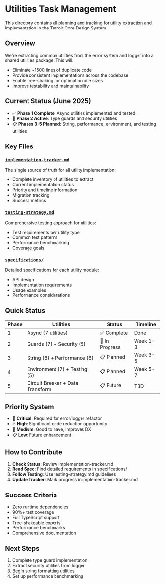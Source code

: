 # Utilities Task Management

This directory contains all planning and tracking for utility extraction and implementation in the Terroir Core Design System.

## Overview

We're extracting common utilities from the error system and logger into a shared utilities package. This will:
- Eliminate ~1500 lines of duplicate code
- Provide consistent implementations across the codebase
- Enable tree-shaking for optimal bundle sizes
- Improve testability and maintainability

## Current Status (June 2025)

- ✅ **Phase 1 Complete**: Async utilities implemented and tested
- 🚧 **Phase 2 Active**: Type guards and security utilities
- 📋 **Phases 3-5 Planned**: String, performance, environment, and testing utilities

## Key Files

### [`implementation-tracker.md`](./implementation-tracker.md)
The single source of truth for all utility implementation:
- Complete inventory of utilities to extract
- Current implementation status
- Priority and timeline information
- Migration tracking
- Success metrics

### [`testing-strategy.md`](./testing-strategy.md)
Comprehensive testing approach for utilities:
- Test requirements per utility type
- Common test patterns
- Performance benchmarking
- Coverage goals

### [`specifications/`](./specifications/)
Detailed specifications for each utility module:
- API design
- Implementation requirements
- Usage examples
- Performance considerations

## Quick Status

| Phase | Utilities | Status | Timeline |
|-------|-----------|--------|----------|
| 1 | Async (7 utilities) | ✅ Complete | Done |
| 2 | Guards (7) + Security (5) | 🚧 In Progress | Week 1-3 |
| 3 | String (8) + Performance (6) | 📋 Planned | Week 3-5 |
| 4 | Environment (7) + Testing (5) | 📋 Planned | Week 5-7 |
| 5 | Circuit Breaker + Data Transform | 📋 Future | TBD |

## Priority System

- 🔴 **Critical**: Required for error/logger refactor
- 🔥 **High**: Significant code reduction opportunity
- 🎯 **Medium**: Good to have, improves DX
- 📋 **Low**: Future enhancement

## How to Contribute

1. **Check Status**: Review implementation-tracker.md
2. **Read Spec**: Find detailed requirements in specifications/
3. **Follow Testing**: Use testing-strategy.md guidelines
4. **Update Tracker**: Mark progress in implementation-tracker.md

## Success Criteria

- Zero runtime dependencies
- 90%+ test coverage
- Full TypeScript support
- Tree-shakeable exports
- Performance benchmarks
- Comprehensive documentation

## Next Steps

1. Complete type guard implementation
2. Extract security utilities from logger
3. Begin string formatting utilities
4. Set up performance benchmarking